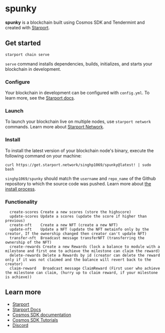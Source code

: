 # spunky
**spunky** is a blockchain built using Cosmos SDK and Tendermint and created with [Starport](https://github.com/tendermint/starport).

## Get started

```
starport chain serve
```

`serve` command installs dependencies, builds, initializes, and starts your blockchain in development.

### Configure

Your blockchain in development can be configured with `config.yml`. To learn more, see the [Starport docs](https://docs.starport.network).

### Launch

To launch your blockchain live on multiple nodes, use `starport network` commands. Learn more about [Starport Network](https://github.com/tendermint/spn).


### Install
To install the latest version of your blockchain node's binary, execute the following command on your machine:

```
curl https://get.starport.network/singhp1069/spunky@latest! | sudo bash
```
`singhp1069/spunky` should match the `username` and `repo_name` of the Github repository to which the source code was pushed. Learn more about [the install process](https://github.com/allinbits/starport-installer).

### Functionality

```
  create-scores Create a new scores (store the highscore)
  update-scores Update a scores (update the score if higher than previous)
  create-nft    Create a new NFT (create a new NFT)
  update-nft    Update a NFT (update the NFT metainfo only by the creator, If the ownership changed then creator can't update NFT)
  transfer-nft  Broadcast message transferNFT (transferring the ownership of the NFT)
  create-rewards Create a new Rewards (lock a balance to module with a milestone and first one to achieve the milestone can claim the reward)
  delete-rewards Delete a Rewards by id (creator can delete the reward only if it was not claimed and the balance will revert back to the creator)
  claim-reward   Broadcast message ClaimReward (First user who achieve the milestone can claim, (hurry up to claim reward, if your milestone is achieve))
```


## Learn more

- [Starport](https://github.com/tendermint/starport)
- [Starport Docs](https://docs.starport.network)
- [Cosmos SDK documentation](https://docs.cosmos.network)
- [Cosmos SDK Tutorials](https://tutorials.cosmos.network)
- [Discord](https://discord.gg/cosmosnetwork)
